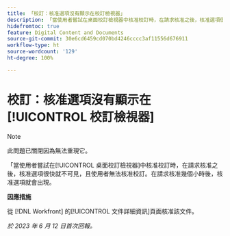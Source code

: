 ```yaml
---
title: 「校訂：核准選項沒有顯示在校訂檢視器」
description: 「當使用者嘗試在桌面校訂檢視器中核准校訂時，在請求核准之後，核准選項很快就不可見，且使用者無法核准校訂。在請求核准幾個小時後，核准選項就會出現。」
hidefromtoc: true
feature: Digital Content and Documents
source-git-commit: 30e6cd6459cd070bd4246cccc3af11556d676911
workflow-type: ht
source-wordcount: '129'
ht-degree: 100%

---
```



# 校訂：核准選項沒有顯示在[!UICONTROL 校訂檢視器]

>[!NOTE]
>
>此問題已關閉因為無法重現它。

「當使用者嘗試在[!UICONTROL 桌面校訂檢視器]中核准校訂時，在請求核准之後，核准選項很快就不可見，且使用者無法核准校訂。在請求核准幾個小時後，核准選項就會出現。

**因應措施**

從 [!DNL Workfront] 的[!UICONTROL 文件詳細資訊]頁面核准該文件。

_於 2023 年 6 月 12 日首次回報。_

